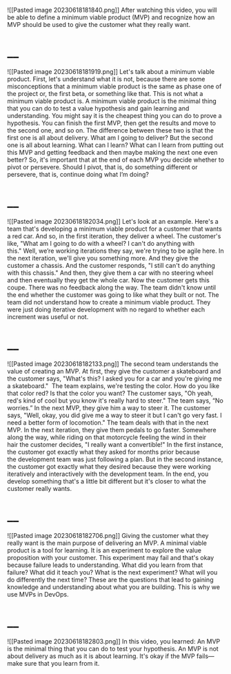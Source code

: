 ![[Pasted image 20230618181840.png]]
After watching this video, you will be able to define a minimum viable product (MVP) and recognize how an MVP should be used to give the customer what they really want.
# __
![[Pasted image 20230618181919.png]]
Let's talk about a minimum viable product. First, let's understand what it is not, because there are some misconceptions that a minimum viable product is the same as phase one of the project or, the first beta, or something like that. This is not what a minimum viable product is. A minimum viable product is the minimal thing that you can do to test a value hypothesis and gain learning and understanding. You might say it is the cheapest thing you can do to prove a hypothesis. You can finish the first MVP, then get the results and move to the second one, and so on. The difference between these two is that the first one is all about delivery. What am I going to deliver? But the second one is all about learning. What can I learn? What can I learn from putting out this MVP and getting feedback and then maybe making the next one even better? So, it's important that at the end of each MVP you decide whether to pivot or persevere. Should I pivot, that is, do something different or persevere, that is, continue doing what I’m doing?
# __
![[Pasted image 20230618182034.png]]
Let's look at an example. Here's a team that's developing a minimum viable product for a customer that wants a red car. And so, in the first iteration, they deliver a wheel. The customer's like, "What am I going to do with a wheel? I can't do anything with this." Well, we’re working iterations they say, we're trying to be agile here. In the next iteration, we'll give you something more. And they give the customer a chassis. And the customer responds, "I still can't do anything with this chassis." And then, they give them a car with no steering wheel and then eventually they get the whole car. Now the customer gets this coupe. There was no feedback along the way. The team didn't know until the end whether the customer was going to like what they built or not. The team did not understand how to create a minimum viable product. They were just doing iterative development with no regard to whether each increment was useful or not.
# __
![[Pasted image 20230618182133.png]]
The second team understands the value of creating an MVP. At first, they give the customer a skateboard and the customer says, "What's this? I asked you for a car and you're giving me a skateboard."  The team explains, we're testing the color. How do you like that color red? Is that the color you want? The customer says, "Oh yeah, red's kind of cool but you know it's really hard to steer." The team says, “No worries.” In the next MVP, they give him a way to steer it. The customer says, "Well, okay, you did give me a way to steer it but I can't go very fast. I need a better form of locomotion." The team deals with that in the next MVP. In the next iteration, they give them pedals to go faster. Somewhere along the way, while riding on that motorcycle feeling the wind in their hair the customer decides, "I really want a convertible!" In the first instance, the customer got exactly what they asked for months prior because the development team was just following a plan. But in the second instance, the customer got exactly what they desired because they were working iteratively and interactively with the development team. In the end, you develop something that's a little bit different but it's closer to what the customer really wants.
# __
![[Pasted image 20230618182706.png]]
Giving the customer what they really want is the main purpose of delivering an MVP. A minimal viable product is a tool for learning. It is an experiment to explore the value proposition with your customer. This experiment may fail and that's okay because failure leads to understanding. What did you learn from that failure? What did it teach you? What is the next experiment? What will you do differently the next time? These are the questions that lead to gaining knowledge and understanding about what you are building. This is why we use MVPs in DevOps.
# __
![[Pasted image 20230618182803.png]]
In this video, you learned: An MVP is the minimal thing that you can do to test your hypothesis. An MVP is not about delivery as much as it is about learning. It's okay if the MVP fails—make sure that you learn from it.